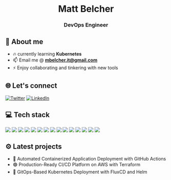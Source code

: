 <h1 align="center">Matt Belcher</h1>
<h3 align="center">DevOps Engineer</h3>


<h2> 🚀 About me </h2>

- 🔥 currently learning **Kubernetes**
- 📫 Email me @ **mbelcher.it@gmail.com**
- ⚡ Enjoy collaborating and tinkering with new tools

<h2 align="left"> 🌐 Let's connect</h2>

[![Twitter](https://img.shields.io/badge/Twitter-%231DA1F2.svg?style=for-the-badge&logo=Twitter&logoColor=white)](https://x.com/mbelcherOps)
[![LinkedIn](https://img.shields.io/badge/LinkedIn-%230A66C2.svg?style=for-the-badge&logo=LinkedIn&logoColor=white)](https://www.linkedin.com/in/matt-belcher-15563254)

<h2 align="left">💻 Tech stack</h2>


<p align="left">
  <img src="https://img.shields.io/badge/AWS-orange?style=for-the-badge&logo=kubernetes&logoColor=white" />
  <img src="https://img.shields.io/badge/Docker-blue?style=for-the-badge&logo=Docker&logoColor=white" />
  <img src="https://img.shields.io/badge/Ansible-black.svg?style=for-the-badge&logo=Ansible&logoColor=white" />
  <img src="https://img.shields.io/badge/Terraform-623CE4?style=for-the-badge&logo=terraform&logoColor=black)" />
  <img src="https://img.shields.io/badge/Redhat-red?style=for-the-badge&logo=redhat&logoColor=white" />
  <img src="https://img.shields.io/badge/GitHub-%23181717.svg?style=for-the-badge&logo=GitHub&logoColor=white" />
  <img src="https://img.shields.io/badge/Jenkins-D24939?style=for-the-badge&logo=jenkins&logoColor=black" />  
  <img src="https://img.shields.io/badge/Python-%233776AB.svg?style=for-the-badge&logo=Python&logoColor=white" />
  <img src="https://img.shields.io/badge/Kubernetes-blue?style=for-the-badge&logo=kubernetes&logoColor=white" />
  <img src="https://img.shields.io/badge/Bash-black?style=for-the-badge&logo=Bash&logoColor=white" />
  <img src="https://img.shields.io/badge/Postman-%23FF6C37.svg?style=for-the-badge&logo=Postman&logoColor=white" />
  <img src="https://img.shields.io/badge/Node.js-%23339933.svg?style=for-the-badge&logo=Node.js&logoColor=white" />
  <img src="https://img.shields.io/badge/Express.js-%23000000.svg?style=for-the-badge&logo=Express&logoColor=white" />
  <img src="https://img.shields.io/badge/React-%2361DAFB.svg?style=for-the-badge&logo=React&logoColor=black" />
  <img src="https://img.shields.io/badge/MongoDB-%2347A248.svg?style=for-the-badge&logo=MongoDB&logoColor=white" />
</p>

<h2 align="left"> ⚙️ Latest projects</h2>

- 🧰 Automated Containerized Application Deployment with GitHub Actions
- 🟢 Production-Ready CI/CD Platform on AWS with Terraform
- 💢 GitOps-Based Kubernetes Deployment with FluxCD and Helm

<!-- <h2 align="left">📊 Stats</h2>

<p>
  <img align="center" src="https://github-readme-stats.vercel.app/api?username=mbelcherjs&show_icons=true&theme=dark&bg_color=000000" alt="mbelcherjs" />
</p>

<p>
  <img align="center" src="https://github-readme-stats.vercel.app/api/top-langs/?username=mbelcherjs&layout=compact&theme=dark&bg_color=000000" alt="mbelcherjs" />
</p> -->
